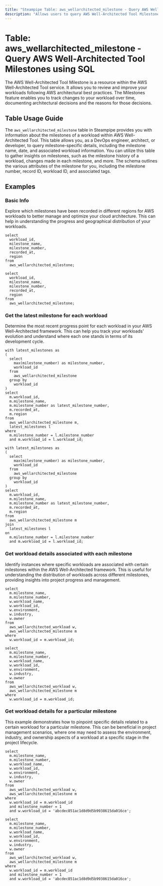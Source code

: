 ```yaml
---
title: "Steampipe Table: aws_wellarchitected_milestone - Query AWS Well-Architected Tool Milestones using SQL"
description: "Allows users to query AWS Well-Architected Tool Milestones for detailed information about the milestones of a workload."
---
```


# Table: aws_wellarchitected_milestone - Query AWS Well-Architected Tool Milestones using SQL

The AWS Well-Architected Tool Milestone is a resource within the AWS Well-Architected Tool service. It allows you to review and improve your workloads following AWS architectural best practices. The Milestones feature enables you to track changes to your workload over time, documenting architectural decisions and the reasons for those decisions.

## Table Usage Guide

The `aws_wellarchitected_milestone` table in Steampipe provides you with information about the milestones of a workload within AWS Well-Architected Tool. This table allows you, as a DevOps engineer, architect, or developer, to query milestone-specific details, including the milestone name, date, and associated workload information. You can utilize this table to gather insights on milestones, such as the milestone history of a workload, changes made in each milestone, and more. The schema outlines the various attributes of the milestone for you, including the milestone number, record ID, workload ID, and associated tags.

## Examples

### Basic Info
Explore which milestones have been recorded in different regions for AWS workloads to better manage and optimize your cloud architecture. This can help in understanding the progress and geographical distribution of your workloads.

```sql+postgres
select
  workload_id,
  milestone_name,
  milestone_number,
  recorded_at,
  region
from
  aws_wellarchitected_milestone;
```

```sql+sqlite
select
  workload_id,
  milestone_name,
  milestone_number,
  recorded_at,
  region
from
  aws_wellarchitected_milestone;
```

### Get the latest milestone for each workload
Determine the most recent progress point for each workload in your AWS Well-Architected framework. This can help you track your workloads' evolution and understand where each one stands in terms of its development cycle.

```sql+postgres
with latest_milestones as 
(
  select
    max(milestone_number) as milestone_number,
    workload_id
  from
    aws_wellarchitected_milestone
  group by
    workload_id
) 
select
  m.workload_id,
  m.milestone_name,
  m.milestone_number as latest_milestone_number,
  m.recorded_at,
  m.region
from
  aws_wellarchitected_milestone m,
  latest_milestones l
where
  m.milestone_number = l.milestone_number
  and m.workload_id = l.workload_id;
```

```sql+sqlite
with latest_milestones as 
(
  select
    max(milestone_number) as milestone_number,
    workload_id
  from
    aws_wellarchitected_milestone
  group by
    workload_id
) 
select
  m.workload_id,
  m.milestone_name,
  m.milestone_number as latest_milestone_number,
  m.recorded_at,
  m.region
from
  aws_wellarchitected_milestone m
join
  latest_milestones l
on
  m.milestone_number = l.milestone_number
  and m.workload_id = l.workload_id;
```

### Get workload details associated with each milestone
Identify instances where specific workloads are associated with certain milestones within the AWS Well-Architected framework. This is useful for understanding the distribution of workloads across different milestones, providing insights into project progress and management.

```sql+postgres
select
  m.milestone_name,
  m.milestone_number,
  w.workload_name,
  w.workload_id,
  w.environment,
  w.industry,
  w.owner
from
  aws_wellarchitected_workload w,
  aws_wellarchitected_milestone m
where
  w.workload_id = m.workload_id;
```

```sql+sqlite
select
  m.milestone_name,
  m.milestone_number,
  w.workload_name,
  w.workload_id,
  w.environment,
  w.industry,
  w.owner
from
  aws_wellarchitected_workload w,
  aws_wellarchitected_milestone m
where
  w.workload_id = m.workload_id;
```

### Get workload details for a particular milestone
This example demonstrates how to pinpoint specific details related to a certain workload for a particular milestone. This can be beneficial in project management scenarios, where one may need to assess the environment, industry, and ownership aspects of a workload at a specific stage in the project lifecycle.

```sql+postgres
select
  m.milestone_name,
  m.milestone_number,
  w.workload_name,
  w.workload_id,
  w.environment,
  w.industry,
  w.owner
from
  aws_wellarchitected_workload w,
  aws_wellarchitected_milestone m
where
  w.workload_id = m.workload_id
  and milestone_number = 1
  and w.workload_id = 'abcdec851ac1d8d9d5b9938615da016ce';
```

```sql+sqlite
select
  m.milestone_name,
  m.milestone_number,
  w.workload_name,
  w.workload_id,
  w.environment,
  w.industry,
  w.owner
from
  aws_wellarchitected_workload w,
  aws_wellarchitected_milestone m
where
  w.workload_id = m.workload_id
  and milestone_number = 1
  and w.workload_id = 'abcdec851ac1d8d9d5b9938615da016ce';
```